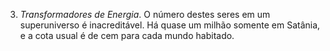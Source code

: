 ﻿3. <I>Transformadores de Energia</I>. O número destes seres em um superuniverso é inacreditável. Há quase um milhão somente em Satânia, e a cota usual é de cem para cada mundo habitado.